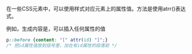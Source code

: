 在一些CSS元素中，可以使用样式对应元素上的属性值。方法是使用atrr()表达式。

例如，生成内容是，可以插入任何属性的值
```CSS
p::before {content: "[" attr(id) "]";}
/* 把id属性值放到括号里，加在有id属性的段落前 */
```